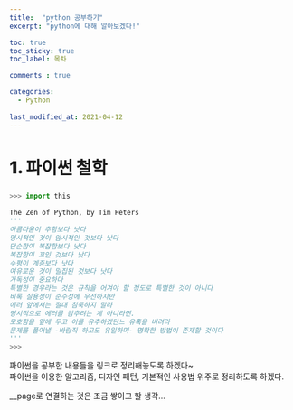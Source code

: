 ```yaml
---
title:  "python 공부하기"
excerpt: "python에 대해 알아보겠다!"

toc: true
toc_sticky: true
toc_label: 목차

comments : true

categories:
  - Python
  
last_modified_at: 2021-04-12
---
```

<style>
    .tt {
        font-size : 30px;
        font-weight : 1000;
    }
</style>

<h2 class ="tt">1. 파이썬 철학</h2>   

``` py
>>> import this

The Zen of Python, by Tim Peters
'''
아름다움이 추함보다 낫다
명시적인 것이 암시적인 것보다 낫다
단순함이 복잡함보다 낫다
복잡함이 꼬인 것보다 낫다
수평이 계층보다 낫다
여유로운 것이 밀집된 것보다 낫다
가독성이 중요하다
특별한 경우라는 것은 규칙을 어겨야 할 정도로 특별한 것이 아니다
비록 실용성이 순수성에 우선하지만
에러 앞에서는 절대 침묵하지 말라
명시적으로 에러를 감추려는 게 아니라면.
모호함을 앞에 두고 이를 유추하겠단느 유혹을 버려라
문제를 풀어낼 -바람직 하고도 유일하며- 명확한 방법이 존재할 것이다 
'''
>>> 
```



파이썬을 공부한 내용들을 링크로 정리해놓도록 하겠다~<br>
파이썬을 이용한 알고리즘, 디자인 패턴, 기본적인 사용법 위주로
정리하도록 하겠다.

__page로 연결하는 것은 조금 쌓이고 할  생각...


